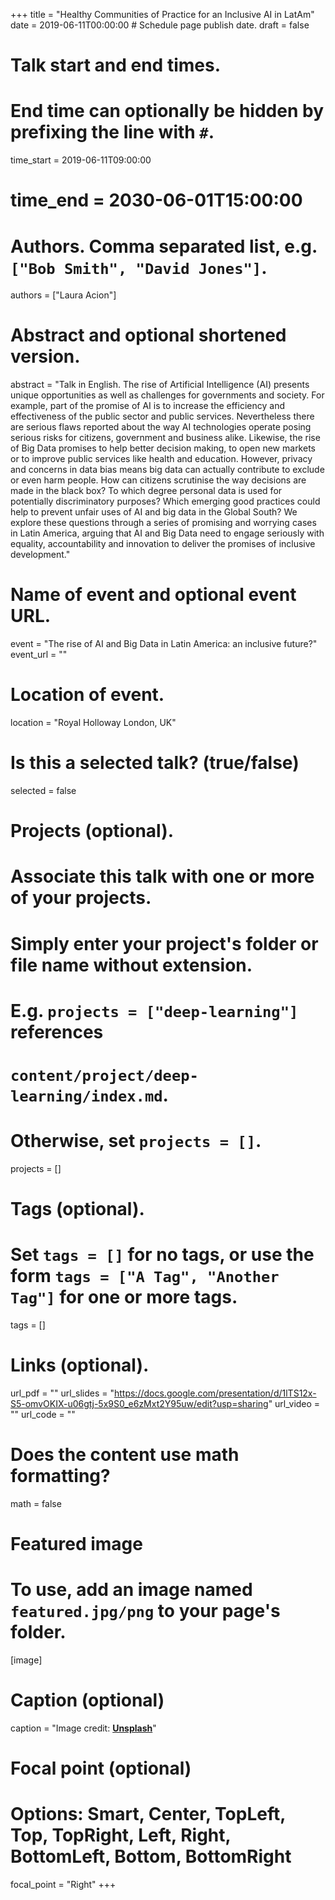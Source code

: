+++
title = "Healthy Communities of Practice for an Inclusive AI in LatAm"
date = 2019-06-11T00:00:00  # Schedule page publish date.
draft = false

# Talk start and end times.
#   End time can optionally be hidden by prefixing the line with `#`.
time_start = 2019-06-11T09:00:00
# time_end = 2030-06-01T15:00:00

# Authors. Comma separated list, e.g. `["Bob Smith", "David Jones"]`.
authors = ["Laura Acion"]

# Abstract and optional shortened version.
abstract = "Talk in English. The rise of Artificial Intelligence (AI) presents unique opportunities as well as challenges for governments and society. For example, part of the promise of AI is to increase the efficiency and effectiveness of the public sector and public services. Nevertheless there are serious flaws reported about the way AI technologies operate posing serious risks for citizens, government and business alike. Likewise, the rise of Big Data promises to help better decision making, to open new markets or to improve public services like health and education. However, privacy and concerns in data bias means big data can actually contribute to exclude or even harm people. How can citizens scrutinise the way decisions are made in the black box? To which degree personal data is used for potentially discriminatory purposes? Which emerging good practices could help to prevent unfair uses of AI and big data in the Global South? We explore these questions through a series of promising and worrying cases in Latin America, arguing that AI and Big Data need to engage seriously with equality, accountability and innovation to deliver the promises of inclusive development."

# Name of event and optional event URL.
event = "The rise of AI and Big Data in Latin America: an inclusive future?"
event_url = ""

# Location of event.
location = "Royal Holloway London, UK"

# Is this a selected talk? (true/false)
selected = false

# Projects (optional).
#   Associate this talk with one or more of your projects.
#   Simply enter your project's folder or file name without extension.
#   E.g. `projects = ["deep-learning"]` references 
#   `content/project/deep-learning/index.md`.
#   Otherwise, set `projects = []`.
projects = []

# Tags (optional).
#   Set `tags = []` for no tags, or use the form `tags = ["A Tag", "Another Tag"]` for one or more tags.
tags = []

# Links (optional).
url_pdf = ""
url_slides = "https://docs.google.com/presentation/d/1lTS12x-S5-omvOKIX-u06gtj-5x9S0_e6zMxt2Y95uw/edit?usp=sharing"
url_video = ""
url_code = ""

# Does the content use math formatting?
math = false

# Featured image
# To use, add an image named `featured.jpg/png` to your page's folder. 
[image]
  # Caption (optional)
  caption = "Image credit: [**Unsplash**](https://unsplash.com/photos/bzdhc5b3Bxs)"

  # Focal point (optional)
  # Options: Smart, Center, TopLeft, Top, TopRight, Left, Right, BottomLeft, Bottom, BottomRight
  focal_point = "Right"
+++

